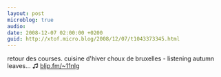 ```yaml
---
layout: post
microblog: true
audio: 
date: 2008-12-07 02:00:00 +0200
guid: http://xtof.micro.blog/2008/12/07/t1043373345.html
---
```

retour des courses. cuisine d'hiver choux de bruxelles - listening autumn leaves...  ♫ [blip.fm/~11nlg](http://blip.fm/~11nlg)
